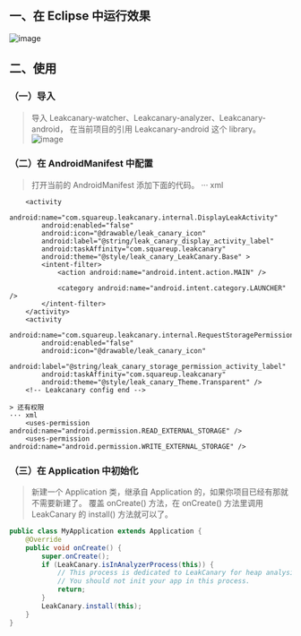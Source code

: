 ## 一、在 Eclipse 中运行效果
![image](https://github.com/cekiasoo/Leakcanary-eclipse/raw/master/screenshots/1.gif)<br/>
## 二、使用
### （一）导入
> 导入 Leakcanary-watcher、Leakcanary-analyzer、Leakcanary-android， 在当前项目的引用 Leakcanary-android 这个 library。<br/>
![image](https://github.com/cekiasoo/Leakcanary-eclipse/raw/master/screenshots/2.png)<br/>
### （二）在 AndroidManifest 中配置
> 打开当前的 AndroidManifest 添加下面的代码。
··· xml
        <!-- Leakcanary config start -->
        <service
            android:name="com.squareup.leakcanary.internal.HeapAnalyzerService"
            android:enabled="false"
            android:process=":leakcanary" />
        <service
            android:name="com.squareup.leakcanary.DisplayLeakService"
            android:enabled="false" />

        <activity
            android:name="com.squareup.leakcanary.internal.DisplayLeakActivity"
            android:enabled="false"
            android:icon="@drawable/leak_canary_icon"
            android:label="@string/leak_canary_display_activity_label"
            android:taskAffinity="com.squareup.leakcanary"
            android:theme="@style/leak_canary_LeakCanary.Base" >
            <intent-filter>
                <action android:name="android.intent.action.MAIN" />

                <category android:name="android.intent.category.LAUNCHER" />
            </intent-filter>
        </activity>
        <activity
            android:name="com.squareup.leakcanary.internal.RequestStoragePermissionActivity"
            android:enabled="false"
            android:icon="@drawable/leak_canary_icon"
            android:label="@string/leak_canary_storage_permission_activity_label"
            android:taskAffinity="com.squareup.leakcanary"
            android:theme="@style/leak_canary_Theme.Transparent" />
        <!-- Leakcanary config end -->
```
> 还有权限
··· xml
    <uses-permission android:name="android.permission.READ_EXTERNAL_STORAGE" />
    <uses-permission android:name="android.permission.WRITE_EXTERNAL_STORAGE" />
```
### （三）在 Application 中初始化
> 新建一个 Application 类，继承自 Application 的，如果你项目已经有那就不需要新建了。
覆盖 onCreate() 方法，在 onCreate() 方法里调用 LeakCanary 的 install() 方法就可以了。
``` java
public class MyApplication extends Application {
	@Override
	public void onCreate() {
		super.onCreate();
		if (LeakCanary.isInAnalyzerProcess(this)) {
			// This process is dedicated to LeakCanary for heap analysis.
			// You should not init your app in this process.
			return;
		}
		LeakCanary.install(this);
	}
}
```
